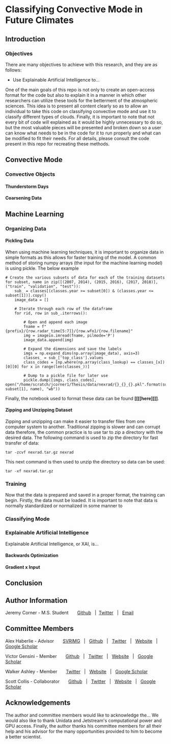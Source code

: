 # Classifying Convective Mode in Future Climates
## Introduction

### Objectives
There are many objectives to achieve with this research, and they are as follows:

- Use Explainable Artificial Intelligence to...

One of the main goals of this repo is not only to create an open-access format for the code but also to explain it in a manner in which other researchers can utilize these tools for the betterment of the atmospheric sciences. This idea is to present all content clearly so as to allow an individual to take this code on classifying convective mode and use it to classify different types of clouds. Finally, it is important to note that not every bit of code will explained as it would be highly unnecessary to do so, but the most valuable pieces will be presented and broken down so a user can know what needs to be in the code for it to run properly and what can be modified to fit their needs. For all details, please consult the code present in this repo for recreating these methods.

## Convective Mode

### Convective Objects

#### Thunderstorm Days

#### Coarsening Data

## Machine Learning

### Organizing Data

#### Pickling Data
When using machine learning techniques, it is important to organize data in simple formats as this allows for faster training of the model. A common method of storing numpy arrays (the input for the machine learning model) is using pickle. The below example

```
# Create the various subsets of data for each of the training datasets
for subset, name in zip([(2007, 2014), (2015, 2016), (2017, 2018)], ("train", "validation", "test")):
    sub_ = classes[(classes.year >= subset[0]) & (classes.year <= subset[1])].copy()
    image_data = []

    # Iterate through each row of the dataframe 
    for rid, row in sub_.iterrows():

        # Open and append each image
        fname = f"{prefix}/{row.radar_time[5:7]}/{row.wfo}/{row.filename}"   
        img = imageio.imread(fname, pilmode='P')
        image_data.append(img)

        # Expand the dimensions and save the labels
        imgs = np.expand_dims(np.array(image_data), axis=3)
        classes_ = sub_['top_class'].values
        class_codes = [np.where(np.array(class_lookup) == classes_[x])[0][0] for x in range(len(classes_))]

        # Dump to a pickle file for later use
        pickle.dump([imgs, class_codes], open("/home/scratch/jcorner1/Thesis/data/nexrad/{}_{}_{}.pkl".format(subset[0], subset[1], name), "wb"))
```

Finally, the notebook used to format these data can be found **[[[[here]]]]**. 

#### Zipping and Unzipping Dataset
Zipping and unzipping can make it easier to transfer files from one computer system to another. Traditional zipping is slower and can corrupt data therefore, the common practice is to use tar to zip a directory with the desired data. The following command is used to zip the directory for fast transfer of data:

```
tar -zcvf nexrad.tar.gz nexrad
```

This next command is then used to unzip the directory so data can be used:
```
tar -xf nexrad.tar.gz
```

### Training
Now that the data is prepared and saved in a proper format, the training can begin. Firstly, the data must be loaded. It is important to note that data is normally standardized or normalized in some manner to 

### Classifying Mode

### Explainable Artificial Intelligence
Explainable Artificial Intelligence, or XAI, is...

#### Backwards Optimization

#### Gradient x Input

## Conclusion

## Author Information
Jeremy Corner - M.S. Student &nbsp; &nbsp; &nbsp;  <a href="https://github.com/jcorner1">Github</a> &nbsp; | &nbsp;<a href="https://twitter.com/JcornerWx">Twitter</a> &nbsp; | &nbsp; <a href="mailto:jcorner1@niu.edu">Email</a>


## Committee Members

Alex Haberlie - Advisor  &nbsp; &nbsp; &nbsp;  <a href="http://www.svrimg.org">SVRIMG</a> &nbsp; | &nbsp; <a href="https://github.com/ahaberlie">Github</a> &nbsp; | &nbsp; <a href="https://twitter.com/alexhabe">Twitter</a> &nbsp; | &nbsp; <a href="https://ahaberlie.github.io/">Website</a> &nbsp; | &nbsp; <a href="https://scholar.google.com/citations?user=HvnxYVAAAAAJ">Google Scholar</a> 

Victor Gensini - Member &nbsp; &nbsp; &nbsp;  <a href="https://github.com/vgensini">Github</a> &nbsp; | &nbsp; <a href="https://twitter.com/gensiniwx?lang=en">Twitter</a> &nbsp; | &nbsp; <a href="https://atlas.niu.edu/">Website</a> &nbsp; | &nbsp; <a href="https://scholar.google.com/citations?user=qyLBZwkAAAAJ&hl">Google Scholar</a>

Walker Ashley -  Member &nbsp; &nbsp; &nbsp; <a href="https://twitter.com/WalkerSAshley">Twitter</a> &nbsp; | &nbsp; <a href="https://chubasco.niu.edu/">Website</a> &nbsp; |  &nbsp; <a href="https://scholar.google.com/citations?user=SwhAm7IAAAAJ&hl">Google Scholar</a>

Scott Collis - Collaborator &nbsp; &nbsp; &nbsp; <a href="https://github.com/scollis">Github</a> &nbsp; | &nbsp; <a href="https://twitter.com/Cyclogenesis_au">Twitter</a> &nbsp; | &nbsp; <a href="https://opensky.press/">Website</a> &nbsp; |  &nbsp; <a href="https://scholar.google.com/citations?hl=en&user=eMCDQDIAAAAJ">Google Scholar</a>

## Acknowledgements 

The author and committee members would like to acknowledge the... We would also like to thank Unidata and Jetstream's computational power and GPU access. Finally, the author thanks his committee members for all their help and his advisor for the many opportunities provided to him to become a better scientist. 
